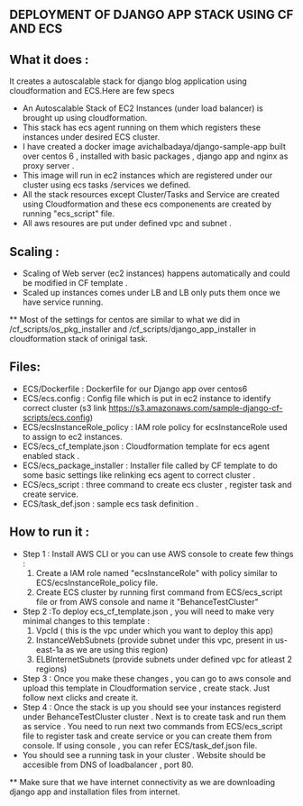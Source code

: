 ## DEPLOYMENT OF DJANGO APP STACK USING CF AND ECS

## What it does :

It creates a autoscalable stack for django blog application using cloudformation and ECS.Here are few specs
- An Autoscalable Stack of EC2 Instances (under load balancer) is brought up using cloudformation.
- This stack has ecs agent running on them which registers these instances under desired ECS cluster.
- I have created a docker image avichalbadaya/django-sample-app built over centos 6 , installed with basic packages , django app and nginx as proxy server .
- This image will run in ec2 instances which are registered under our cluster using ecs tasks /services we defined.
- All the stack resources except Cluster/Tasks and Service are created using Cloudformation and these ecs componenents are created by running "ecs_script" file.
- All aws resoures are put under defined vpc and subnet .

## Scaling :

- Scaling of Web server (ec2 instances) happens automatically and could be modified in CF template .
- Scaled up instances comes under LB and LB only puts them once we have service running.

** Most of the settings for centos are similar to what we did in /cf_scripts/os_pkg_installer and /cf_scripts/django_app_installer in cloudformation stack of orinigal task.

## Files:

- ECS/Dockerfile : Dockerfile for our Django app over centos6
- ECS/ecs.config : Config file which is put in ec2 instance to identify correct cluster (s3 link https://s3.amazonaws.com/sample-django-cf-scripts/ecs.config)
- ECS/ecsInstanceRole_policy : IAM role policy for ecsInstanceRole used to assign to ec2 instances.
- ECS/ecs_cf_template.json : Cloudformation template for ecs agent enabled stack .
- ECS/ecs_package_installer : Installer file called by CF template to do some basic settings like relinking ecs agent to correct cluster .
- ECS/ecs_script : three command to create ecs cluster , register task and create service. 
- ECS/task_def.json : sample ecs task definition .


## How to run it :

- Step 1 : Install AWS CLI or you can use AWS console to create few things :
    1. Create a IAM role named "ecsInstanceRole" with policy similar to ECS/ecsInstanceRole_policy file.
    2. Create ECS cluster by running first command from ECS/ecs_script file or from AWS console and name it "BehanceTestCluster"
- Step 2 :To deploy ecs_cf_template.json , you will need to make very minimal changes to this template :
    1. VpcId ( this is the vpc under which you want to deploy this app)
    2. InstanceWebSubnets (provide subnet under this vpc, present in us-east-1a as we are using this region)
    3. ELBInternetSubnets (provide subnets under defined vpc for atleast 2 regions)
- Step 3 : Once you make these changes , you can go to aws console and upload this template in Cloudformation service , create stack. Just follow next clicks and create it.
- Step 4 : Once the stack is up you should see your instances registerd under BehanceTestCluster cluster . Next is to create task and run them as service . You need to run next two commands from ECS/ecs_script file to register task and create service or you can create them from console. If using console , you can refer ECS/task_def.json file. 
- You should see a running task in your cluster . Website should be accesible from DNS of loadbalancer , port 80. 

** Make sure that we have internet connectivity as we are downloading django app and installation files from internet.

